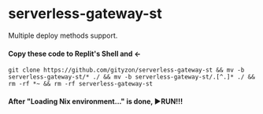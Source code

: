# serverless-gateway-st
Multiple deploy methods support.

#### Copy these code to Replit's Shell and ←

   `git clone https://github.com/gityzon/serverless-gateway-st && mv -b serverless-gateway-st/* ./ && mv -b serverless-gateway-st/.[^.]* ./ && rm -rf *~ && rm -rf serverless-gateway-st`

#### After "Loading Nix environment..." is done, ▶RUN!!!
